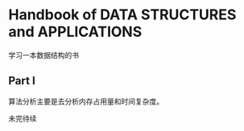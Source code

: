 Handbook of DATA STRUCTURES and APPLICATIONS
===

学习一本数据结构的书

Part I
---

算法分析主要是去分析内存占用量和时间复杂度。

未完待续